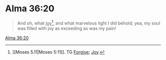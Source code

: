 # Alma 36:20

> And oh, what <u>joy</u>[^a], and what marvelous light I did behold; yea, my soul was filled with joy as exceeding as was my pain!

[Alma 36:20](https://www.churchofjesuschrist.org/study/scriptures/bofm/alma/36?lang=eng&id=p20#p20)


[^a]: [[Moses 5.11|Moses 5:11]]. TG [Forgive](https://www.churchofjesuschrist.org/study/scriptures/tg/forgive?lang=eng); [Joy](https://www.churchofjesuschrist.org/study/scriptures/tg/joy?lang=eng).
